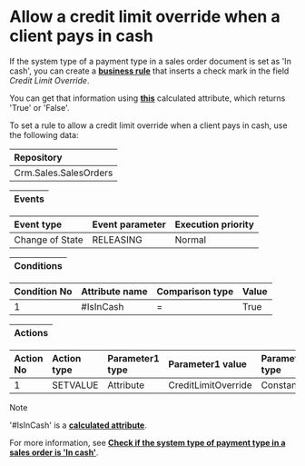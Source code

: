 # Allow a credit limit override when a client pays in cash

If the system type of a payment type in a sales order document is set as 'In cash', you can create a **[business rule](https://docs.erp.net/tech/advanced/user-business-rules/index.html)** that inserts a check mark in the field *Credit Limit Override*.

You can get that information using **[this](https://docs.erp.net/tech/advanced/calculated-attributes/examples/check-if-system-type-is-in-cash.html)** calculated attribute, which returns 'True' or 'False'.

To set a rule to allow a credit limit override when a client pays in cash, use the following data:

|Repository|
|:----
|Crm.Sales.SalesOrders

|Events|
|:-----|

|Event type|Event parameter|Execution priority
|:----|:----|:----
|Change of State|RELEASING|Normal

|Conditions|
|:-----|

|Condition No|Attribute name|Comparison type|Value
|:-----|:-----|:----|:-----
|1|#IsInCash|=|True|

|Actions|
|:-----|

|Action No|Action type|Parameter1 type|Parameter1 value|Parameter2 type|Parameter1 value
|:----|:----|:----|:----|:----|:-----
|1|SETVALUE|Attribute|CreditLimitOverride|Constant|True

> [!NOTE] 
> 
> '#IsInCash' is a **[calculated attribute](https://docs.erp.net/tech/advanced/calculated-attributes/index.html)**. 
> 
> For more information, see **[Check if the system type of payment type in a sales order is 'In cash'](https://docs.erp.net/tech/advanced/calculated-attributes/examples/check-if-system-type-is-in-cash.html)**.
